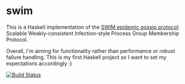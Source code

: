 # swim

This is a Haskell implementation of the [SWIM epidemic gossip protocol](https://www.cs.cornell.edu/projects/Quicksilver/public_pdfs/SWIM.pdf): Scalable Weakly-consistent Infection-style Process Group Membership Protocol.

Overall, I'm aiming for functionality rather than performance or robust failure handling. This is my first Haskell project so I want to set my expectations accordingly :)

[![Build Status](https://travis-ci.org/jpfuentes2/swim.svg?branch=master)](https://travis-ci.org/jpfuentes2/swim)

